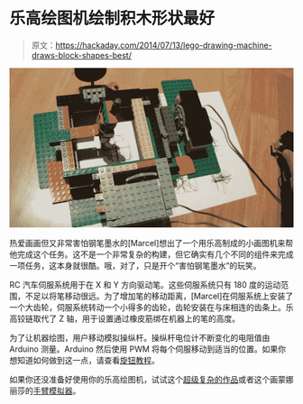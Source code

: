 # 乐高绘图机绘制积木形状最好

> 原文：<https://hackaday.com/2014/07/13/lego-drawing-machine-draws-block-shapes-best/>

![Lego-drawing machine](img/0eb4811fd1243f5d0f1f76ff3e3f0ea6.png)

热爱画画但又非常害怕钢笔墨水的[Marcel]想出了一个用乐高制成的小画图机来帮他完成这个任务。这不是一个非常复杂的构建，但它确实有几个不同的组件来完成一项任务，这本身就很酷。哦，对了，只是开个“害怕钢笔墨水”的玩笑。

RC 汽车伺服系统用于在 X 和 Y 方向驱动笔。这些伺服系统只有 180 度的运动范围，不足以将笔移动很远。为了增加笔的移动距离，[Marcel]在伺服系统上安装了一个大齿轮，伺服系统转动一个小得多的齿轮，齿轮安装在与床相连的齿条上。乐高铰链取代了 Z 轴，用于设置通过橡皮筋绑在机器上的笔的高度。

为了让机器绘图，用户移动模拟操纵杆。操纵杆电位计不断变化的电阻值由 Arduino 测量。Arduino 然后使用 PWM 将每个伺服移动到适当的位置。如果你想知道如何做到这一点，请查看[旋钮教程](http://arduino.cc/en/Tutorial/Knob)。

如果你还没准备好使用你的乐高绘图机，试试这个[超级复杂的作品](http://hackaday.com/2014/01/10/drawing-with-legos/)或者这个画蒙娜丽莎的[手臂模拟器](http://hackaday.com/2009/05/06/drawing-robot-lego-style/)。